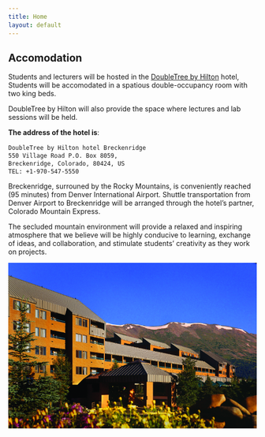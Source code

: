 ```yaml
---
title: Home
layout: default
---
```

## Accomodation

Students and lecturers will be hosted in the [DoubleTree by Hilton](http://doubletree3.hilton.com/en/hotels/colorado/doubletree-by-hilton-hotel-breckenridge-QKBVRDT/index.html) hotel,
Students will be accomodated in a spatious double-occupancy room with two king beds.

DoubleTree by Hilton will also provide the space where lectures and lab sessions will be held.

**The address of the hotel is**:
```
DoubleTree by Hilton hotel Breckenridge
550 Village Road P.O. Box 8059,
Breckenridge, Colorado, 80424, US
TEL: +1-970-547-5550
```

Breckenridge, surrouned by the Rocky Mountains, is conveniently reached (95 minutes) from Denver International Airport. Shuttle transportation from Denver Airport
to Breckenridge will be arranged through the hotel’s partner, Colorado Mountain Express.

The secluded mountain environment will provide a relaxed and inspiring atmosphere that we believe will be highly conducive to learning,
exchange of ideas, and collaboration, and stimulate students’ creativity as they work on projects.

![alt text](images/DoubleTree_Exterior_Summer.png "The DoubleTree Breckenridge in the summer")
